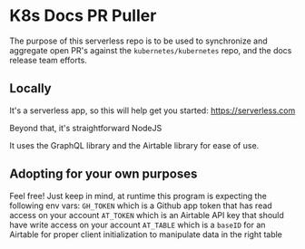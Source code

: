 # K8s Docs PR Puller

The purpose of this serverless repo is to be used to synchronize and aggregate
open PR's against the `kubernetes/kubernetes` repo, and the docs release
team efforts.

## Locally
It's a serverless app, so this will help get you started: https://serverless.com

Beyond that, it's straightforward NodeJS

It uses the GraphQL library and the Airtable library for ease of use.

## Adopting for your own purposes

Feel free! Just keep in mind, at runtime this program is expecting the following
env vars:
`GH_TOKEN` which is a Github app token that has read access on your account
`AT_TOKEN` which is an Airtable API key that should have write access on your account
`AT_TABLE` which is a `baseID` for an Airtable for proper client initialization to manipulate
data in the right table